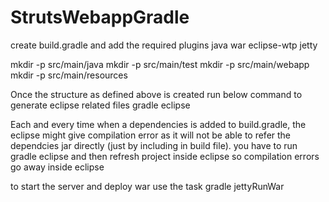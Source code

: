 StrutsWebappGradle
==================

create build.gradle and add the required plugins
    java
    war
    eclipse-wtp
    jetty

mkdir -p src/main/java
mkdir -p src/main/test
mkdir -p src/main/webapp
mkdir -p src/main/resources


Once the structure as defined above is created run below command to generate eclipse related files
gradle eclipse

Each and every time when a dependencies is added to build.gradle, 
the eclipse might give compilation error as it will not be able to refer the dependcies jar directly 
(just by including in build file). you have to run
gradle eclipse
and then refresh project inside eclipse so compilation errors go away inside eclipse


to start the server and deploy war use the task
gradle jettyRunWar

